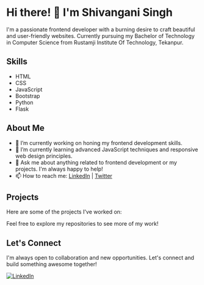# Hi there! 👋 I'm Shivangani Singh

I'm a passionate frontend developer with a burning desire to craft beautiful and user-friendly websites. Currently pursuing my Bachelor of Technology in Computer Science from Rustamji Institute Of Technology, Tekanpur.

## Skills

- HTML
- CSS
- JavaScript
- Bootstrap
- Python
- Flask

## About Me

- 🔭 I’m currently working on honing my frontend development skills.
- 🌱 I’m currently learning advanced JavaScript techniques and responsive web design principles.
- 💬 Ask me about anything related to frontend development or my projects. I'm always happy to help!
- 📫 How to reach me: [LinkedIn](https://www.linkedin.com/in/shivangani-singh) | [Twitter](https://twitter.com/yourusername)

## Projects

Here are some of the projects I've worked on:



Feel free to explore my repositories to see more of my work!

## Let's Connect

I'm always open to collaboration and new opportunities. Let's connect and build something awesome together!

[![LinkedIn](https://img.shields.io/badge/LinkedIn-Connect-blue)](https://www.linkedin.com/in/shivangani-singh)

